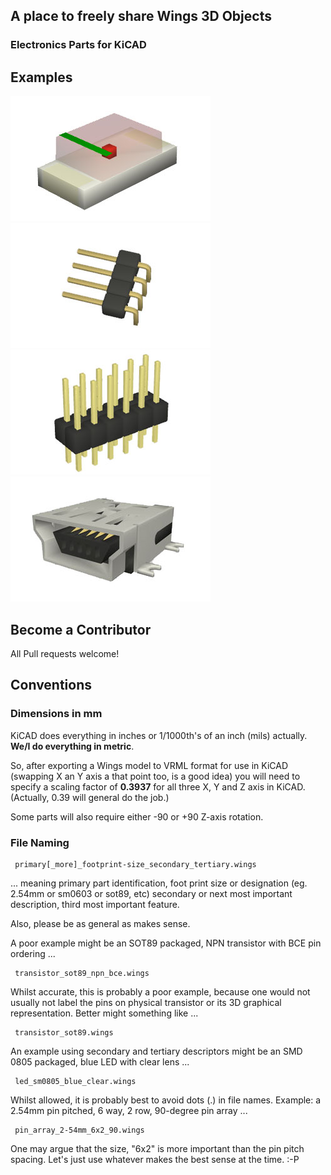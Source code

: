 ## A place to freely share Wings 3D Objects
### Electronics Parts for KiCAD 

## Examples
![](https://raw.githubusercontent.com/gruvin/wings3dbits/master/images/led_sm0805_red.jpg)
![](https://raw.githubusercontent.com/gruvin/wings3dbits/master/images/pin_array_2-54_4x1_90.jpg)
![](https://raw.githubusercontent.com/gruvin/wings3dbits/master/images/pin_array_2-54_6x2.jpg)
![](https://raw.githubusercontent.com/gruvin/wings3dbits/master/images/usb-b-smd-micro-socket.jpg)

## Become a Contributor

All Pull requests welcome!

## Conventions

### Dimensions in mm

KiCAD does everything in inches or 1/1000th's of an inch (mils) actually. **We/I do everything in metric**.

So, after exporting a Wings model to VRML format for use in KiCAD (swapping X an Y axis a that point too, is a good idea) you will need to specify a scaling factor of **0.3937** for all three X, Y and Z axis in KiCAD. (Actually, 0.39 will general do the job.)

Some parts will also require either -90 or +90 Z-axis rotation.

### File Naming

```
 primary[_more]_footprint-size_secondary_tertiary.wings
```
... meaning primary part identification, foot print size or designation
(eg. 2.54mm or sm0603 or sot89, etc) secondary or next most important
description, third most important feature.

Also, please be as general as makes sense.

A poor example might be an SOT89 packaged, NPN transistor with BCE
pin ordering ...

```
 transistor_sot89_npn_bce.wings
```

Whilst accurate, this is probably a poor example, because one would
not usually not label the pins on physical transistor or its 3D
graphical representation. Better might something like ...

```
 transistor_sot89.wings
```

An example using secondary and tertiary descriptors might be an
SMD 0805 packaged, blue LED with clear lens ...

```
 led_sm0805_blue_clear.wings
```

Whilst allowed, it is probably best to avoid dots (.) in file names.
Example: a 2.54mm pin pitched, 6 way, 2 row, 90-degree pin array ...

```
 pin_array_2-54mm_6x2_90.wings
```

One may argue that the size, "6x2" is more important than the pin pitch spacing. Let's just use whatever makes the best sense at the time. :-P
